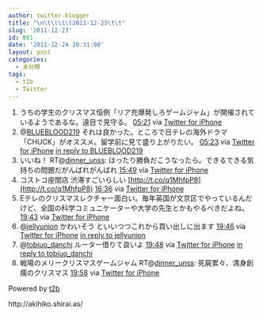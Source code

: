 ```yaml
---
author: twitter-blogger
title: "\n\t\t\t\t2011-12-23\t\t"
slug: '2011-12-23'
id: 881
date: '2011-12-24 20:31:00'
layout: post
categories:
  - 未分類
tags:
  - t2b
  - Twitter
---
```


<div xmlns:georss="http://www.georss.org/georss">

1.  <span><span>うちの学生のクリスマス恒例「リア充爆発しろゲームジャム」が開催されているようであるな。遠目で見守る。</span> <span>[<span>05:21</span>](http://twitter.com/o_ob/status/150249777832013824) <span>via [Twitter for iPhone](http://twitter.com/#!/download/iphone)</span></span></span>
2.  <span><span>@[BLUEBLOOD219](http://twitter.com/BLUEBLOOD219 "BLUEBLOOD219") それは良かった。ところで日テレの海外ドラマ「CHUCK」がオススメ。留学前に見て盛り上がりたい。</span> <span>[<span>05:23</span>](http://twitter.com/o_ob/status/150250070799941634) <span>via [Twitter for iPhone](http://twitter.com/#!/download/iphone)</span> [in reply to BLUEBLOOD219](http://twitter.com/BLUEBLOOD219/status/150014324725911552)</span></span>
3.  <span><span>いいね！ RT@[dinner_unss](http://twitter.com/dinner_unss "dinner_unss"): はったり勝負だこうなったら。できるできる気持ちの問題だがんばれがんばれ</span> <span>[<span>15:49</span>](http://twitter.com/o_ob/status/150407615845904385) <span>via [Twitter for iPhone](http://twitter.com/#!/download/iphone)</span></span></span>
4.  <span><span>コストコ座間店 渋滞すごいらしい [http://t.co/q1MhfpP8](http://t.co/q1MhfpP8)</span> <span>[<span>16:36</span>](http://twitter.com/o_ob/status/150419567318024192) <span>via [Twitter for iPhone](http://twitter.com/#!/download/iphone)</span></span></span>
5.  <span><span>Eテレのクリスマスレクチャー面白い。毎年英国が文京区でやっているんだけど、全国の科学コミュニケーターや大学の先生とかもやるべきだよね。</span> <span>[<span>19:43</span>](http://twitter.com/o_ob/status/150466590721323008) <span>via [Twitter for iPhone](http://twitter.com/#!/download/iphone)</span></span></span>
6.  <span><span>@[jellyunion](http://twitter.com/jellyunion "jellyunion") かわいそう といいつつこれから買い出しに出ます</span> <span>[<span>19:46</span>](http://twitter.com/o_ob/status/150467483537637377) <span>via [Twitter for iPhone](http://twitter.com/#!/download/iphone)</span> [in reply to jellyunion](http://twitter.com/jellyunion/status/150466817536704513)</span></span>
7.  <span><span>@[tobiuo_danchi](http://twitter.com/tobiuo_danchi "tobiuo_danchi") ルーター借りて良いよ</span> <span>[<span>19:48</span>](http://twitter.com/o_ob/status/150467923717271552) <span>via [Twitter for iPhone](http://twitter.com/#!/download/iphone)</span> [in reply to tobiuo_danchi](http://twitter.com/tobiuo_danchi/status/150431232742789120)</span></span>
8.  <span><span>戦場のメリークリスマスゲームジャム RT@[dinner_unss](http://twitter.com/dinner_unss "dinner_unss"): 死屍累々、満身創痍のクリスマス</span> <span>[<span>19:58</span>](http://twitter.com/o_ob/status/150470317792432128) <span>via [Twitter for iPhone](http://twitter.com/#!/download/iphone)</span></span></span>

</div>

Powered by [t2b](http://t2b.utilz.jp/)

<div>http://akihiko.shirai.as/</div>